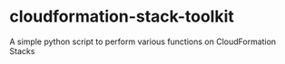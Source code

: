 # cloudformation-stack-toolkit
A simple python script to perform various functions on CloudFormation Stacks
